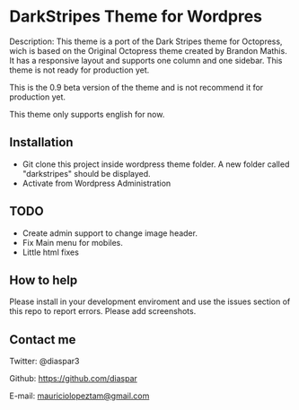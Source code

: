 DarkStripes Theme for Wordpres
===============================

Description: This theme is a port of the Dark Stripes theme for Octopress, wich is based on the Original Octopress theme created by Brandon Mathis. It has a responsive layout and supports one column and one sidebar. This theme is not ready for production yet.

This is the 0.9 beta version of the theme and is not recommend it for production yet.

This theme only supports english for now.

Installation
---------------

- Git clone this project inside wordpress theme folder. A new folder called "darkstripes" should be displayed.
- Activate from Wordpress Administration

TODO
---------------

- Create admin support to change image header.
- Fix Main menu for mobiles.
- Little html fixes


How to help
---------------

Please install in your development enviroment and use the issues section of this repo to report errors. Please add
screenshots.

Contact me
------------

Twitter: @diaspar3

Github: https://github.com/diaspar

E-mail: mauriciolopeztam@gmail.com